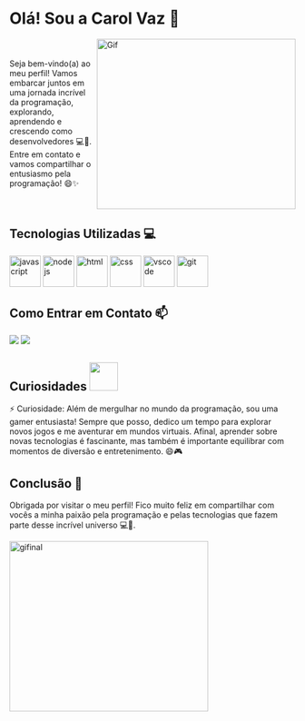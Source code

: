 # Olá! Sou a Carol Vaz 👋 

<div style="display: flex; align-items: center;">
  <p style="flex: 1;">Seja bem-vindo(a) ao meu perfil! Vamos embarcar juntos em uma jornada incrível da programação, explorando, aprendendo e crescendo como desenvolvedores 💻🌟. Entre em contato e vamos compartilhar o entusiasmo pela programação! 😄✨</p>
  <img src="https://media.tenor.com/01liHPUMFooAAAAC/coraje-el-perro-cobarde-saludando-courage-the-cowardly-dog-smile-hi.gif" width="350" height="300" alt="Gif"/>
</div>

## Tecnologias Utilizadas 💻
<div style="display: inline-block;">
<img src="https://cdn.jsdelivr.net/gh/devicons/devicon/icons/javascript/javascript-original.svg" alt="javascript" width="55"/>
<img src="https://cdn.jsdelivr.net/gh/devicons/devicon/icons/nodejs/nodejs-original.svg" alt="nodejs" width="55"/>
<img src="https://cdn.jsdelivr.net/gh/devicons/devicon/icons/html5/html5-original.svg" alt="html" width="55"/>
<img src="https://cdn.jsdelivr.net/gh/devicons/devicon/icons/css3/css3-original.svg" alt="css" width="55"/>
<img src="https://cdn.jsdelivr.net/gh/devicons/devicon/icons/vscode/vscode-original.svg" alt="vscode" width="55"/>
<img src="https://cdn.jsdelivr.net/gh/devicons/devicon/icons/git/git-original.svg" alt="git" width="55"/>
</div>

## Como Entrar em Contato 📫
<div>
<a href="https://www.linkedin.com/in/caroline-v-b95019121/" target="_blank"><img src="https://img.shields.io/badge/-LinkedIn-%230077B5?style=for-the-badge&logo=linkedin&logoColor=white" target="_blank"></a>
<a href = "mailto:carolvaz98@gmail.com"><img src="https://img.shields.io/badge/Gmail-D14836?style=for-the-badge&logo=gmail&logoColor=white" target="_blank"></a>
</div>

## Curiosidades <img src="https://media.tenor.com/oxcXjvGW--YAAAAi/switch-cute.gif" width="50"/>

⚡ Curiosidade: Além de mergulhar no mundo da programação, sou uma gamer entusiasta! Sempre que posso, dedico um tempo para explorar novos jogos e me aventurar em mundos virtuais. Afinal, aprender sobre novas tecnologias é fascinante, mas também é importante equilibrar com momentos de diversão e entretenimento. 😄🎮

## Conclusão 🎉

Obrigada por visitar o meu perfil! Fico muito feliz em compartilhar com vocês a minha paixão pela programação e pelas tecnologias que fazem parte desse incrível universo 💻🌟.

<div>
  <img src="https://media.tenor.com/7pe_prgmBT4AAAAC/cat-black-cat.gif" width="350" height="300" alt="gifinal"/>
</div>


